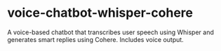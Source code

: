 # voice-chatbot-whisper-cohere
A voice-based chatbot that transcribes user speech using Whisper and generates smart replies using Cohere. Includes voice output.
